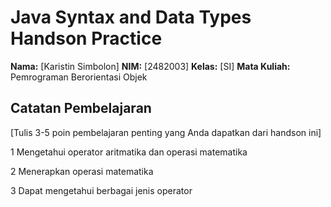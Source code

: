 # Java Syntax and Data Types Handson Practice

**Nama:** [Karistin Simbolon]
**NIM:** [2482003]
**Kelas:** [SI]
**Mata Kuliah:** Pemrograman Berorientasi Objek

## Catatan Pembelajaran
[Tulis 3-5 poin pembelajaran penting yang Anda dapatkan dari handson ini]

1 Mengetahui  operator aritmatika dan operasi matematika

2 Menerapkan operasi matematika

3 Dapat mengetahui berbagai jenis operator

